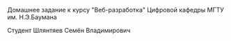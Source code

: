 Домашнее задание к курсу "Веб-разработка" Цифровой кафедры МГТУ им. Н.Э.Баумана

Студент Шлянтяев Семён Владимирович

